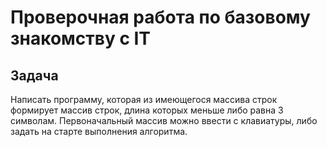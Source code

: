 # Проверочная работа по базовому знакомству с IT

## Задача
Написать программу, которая из имеющегося массива строк формирует массив строк, длина которых меньше либо равна 3 символам.
Первоначальный массив можно ввести с клавиатуры, либо задать на старте выполнения алгоритма.
